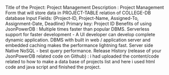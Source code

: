 Title of the Project: Project Management
Description : Project Management Form that will store data in PROJECT-TABLE relation of COLLEGE-DB database
              Input Fields: {Project-ID, Project-Name, Assigned-To, Assignment-Date, Deadline}
              Primary key: Project ID
Benefits of using JsonPowerDB : Multiple times faster than popular DBMS. Serverless support for faster development - A UI developer can develop complete dynamic application. DBMS with built in web / application server and embedded caching makes the performance lightning fast. Server side Native NoSQL - best query performance.
Release History (release of your JsonPowerDB related code on Github) : i had uploaded the content/code related to how to make a data base of projects list and here i used html code and java script and finished the project. 
